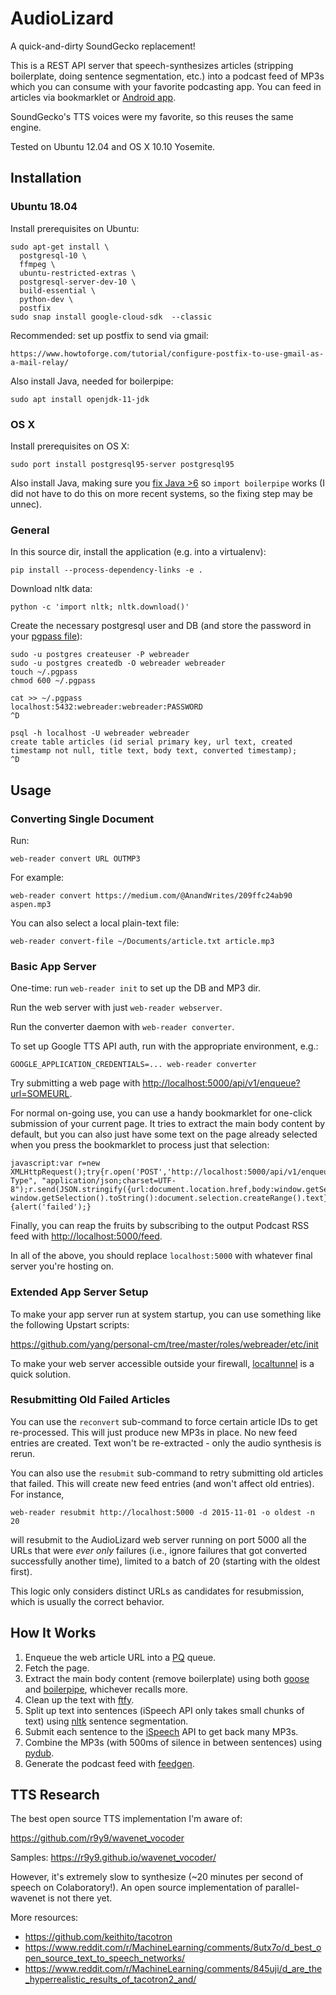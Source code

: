 # AudioLizard

A quick-and-dirty SoundGecko replacement!

This is a REST API server that speech-synthesizes articles (stripping boilerplate, doing sentence segmentation, etc.) into a podcast feed of MP3s which you can consume with your favorite podcasting app.  You can feed in articles via bookmarklet or [Android app].

SoundGecko's TTS voices were my favorite, so this reuses the same engine.

Tested on Ubuntu 12.04 and OS X 10.10 Yosemite.

## Installation

### Ubuntu 18.04

Install prerequisites on Ubuntu:

    sudo apt-get install \
      postgresql-10 \
      ffmpeg \
      ubuntu-restricted-extras \
      postgresql-server-dev-10 \
      build-essential \
      python-dev \
      postfix
    sudo snap install google-cloud-sdk  --classic

Recommended: set up postfix to send via gmail:

    https://www.howtoforge.com/tutorial/configure-postfix-to-use-gmail-as-a-mail-relay/

Also install Java, needed for boilerpipe:

    sudo apt install openjdk-11-jdk

### OS X

Install prerequisites on OS X:

    sudo port install postgresql95-server postgresql95

Also install Java, making sure you [fix Java >6] so `import boilerpipe` works (I did not have to do this on more 
recent systems, so the fixing step may be unnec).

[fix Java >6]: https://stackoverflow.com/questions/19563766/eclipse-kepler-for-os-x-mavericks-request-java-se-6/19594116#19594116

### General

In this source dir, install the application (e.g. into a virtualenv):

    pip install --process-dependency-links -e .

Download nltk data:

    python -c 'import nltk; nltk.download()'

Create the necessary postgresql user and DB (and store the password in your [pgpass file]):

    sudo -u postgres createuser -P webreader
    sudo -u postgres createdb -O webreader webreader
    touch ~/.pgpass
    chmod 600 ~/.pgpass

    cat >> ~/.pgpass
    localhost:5432:webreader:webreader:PASSWORD
    ^D

    psql -h localhost -U webreader webreader
    create table articles (id serial primary key, url text, created timestamp not null, title text, body text, converted timestamp);
    ^D

## Usage

### Converting Single Document

Run:

    web-reader convert URL OUTMP3

For example:

    web-reader convert https://medium.com/@AnandWrites/209ffc24ab90 aspen.mp3

You can also select a local plain-text file:

    web-reader convert-file ~/Documents/article.txt article.mp3

### Basic App Server

One-time: run `web-reader init` to set up the DB and MP3 dir.

Run the web server with just `web-reader webserver`.

Run the converter daemon with `web-reader converter`.

To set up Google TTS API auth, run with the appropriate environment, e.g.:

    GOOGLE_APPLICATION_CREDENTIALS=... web-reader converter

Try submitting a web page with <http://localhost:5000/api/v1/enqueue?url=SOMEURL>.

For normal on-going use, you can use a handy bookmarklet for one-click submission of your current page.  It tries to extract the main body content by default, but you can also just have some text on the page already selected when you press the bookmarklet to process just that selection:

    javascript:var r=new XMLHttpRequest();try{r.open('POST','http://localhost:5000/api/v1/enqueue',false);r.setRequestHeader("Content-Type", "application/json;charset=UTF-8");r.send(JSON.stringify({url:document.location.href,body:window.getSelection?window.getSelection().toString():document.selection.createRange().text}));alert('done');}catch(e){alert('failed');}

Finally, you can reap the fruits by subscribing to the output Podcast RSS feed with <http://localhost:5000/feed>.

In all of the above, you should replace `localhost:5000` with whatever final server you're hosting on.

### Extended App Server Setup

To make your app server run at system startup, you can use something like the following Upstart scripts:

https://github.com/yang/personal-cm/tree/master/roles/webreader/etc/init

To make your web server accessible outside your firewall, [localtunnel] is a quick solution.

[localtunnel]: http://localtunnel.me/

### Resubmitting Old Failed Articles

You can use the `reconvert` sub-command to force certain article IDs to get
re-processed.  This will just produce new MP3s in place.  No new feed entries
are created.  Text won't be re-extracted - only the audio synthesis is rerun.

You can also use the `resubmit` sub-command to retry submitting old articles that
failed.  This will create new feed entries (and won't affect old entries).
For instance,

    web-reader resubmit http://localhost:5000 -d 2015-11-01 -o oldest -n 20

will resubmit to the AudioLizard web server running on port 5000 all the URLs
that were *ever only* failures (i.e., ignore failures that got converted
successfully another time), limited to a batch of 20 (starting with the oldest
first).

This logic only considers distinct URLs as candidates for resubmission, which
is usually the correct behavior.

## How It Works

1. Enqueue the web article URL into a [PQ] queue.
2. Fetch the page.
3. Extract the main body content (remove boilerplate) using both [goose] and [boilerpipe], whichever recalls more.
4. Clean up the text with [ftfy].
5. Split up text into sentences (iSpeech API only takes small chunks of text) using [nltk] sentence segmentation.
6. Submit each sentence to the [iSpeech] API to get back many MP3s.
7. Combine the MP3s (with 500ms of silence in between sentences) using [pydub].
8. Generate the podcast feed with [feedgen].

## TTS Research

The best open source TTS implementation I'm aware of:

https://github.com/r9y9/wavenet_vocoder

Samples: https://r9y9.github.io/wavenet_vocoder/

However, it's extremely slow to synthesize (~20 minutes per second of speech on Colaboratory!).
An open source implementation of parallel-wavenet is not there yet.

More resources:

- https://github.com/keithito/tacotron
- https://www.reddit.com/r/MachineLearning/comments/8utx7o/d_best_open_source_text_to_speech_networks/
- https://www.reddit.com/r/MachineLearning/comments/845uji/d_are_the_hyperrealistic_results_of_tacotron2_and/

[PQ]: https://github.com/malthe/pq/
[goose]: https://github.com/GravityLabs/goose
[boilerpipe]: https://code.google.com/p/boilerpipe/
[ftfy]: https://github.com/LuminosoInsight/python-ftfy
[nltk]: http://www.nltk.org/
[iSpeech]: http://www.ispeech.org/
[pydub]: http://pydub.com/
[feedgen]: https://github.com/lkiesow/python-feedgen
[pgdg]: https://wiki.postgresql.org/wiki/Apt
[pgpass file]: http://www.postgresql.org/docs/9.3/static/libpq-pgpass.html
[Android app]: https://github.com/yang/audiolizard-android-app
